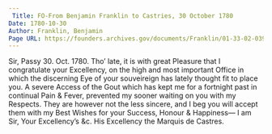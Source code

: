 ```yaml
---
 Title: FO-From Benjamin Franklin to Castries, 30 October 1780
Date: 1780-10-30
Author: Franklin, Benjamin
Page URL: https://founders.archives.gov/documents/Franklin/01-33-02-0396
---
```


Sir,
Passy 30. Oct. 1780.
Tho’ late, it is with great Pleasure that I congratulate your Excellency, on the high and most important Office in which the discerning Eye of your souveireign has lately thought fit to place you.
A severe Access of the Gout which has kept me for a fortnight past in continual Pain & Fever, prevented my sooner waiting on you with my Respects. They are however not the less sincere, and I beg you will accept them with my Best Wishes for your Success, Honour & Happiness— I am Sir, Your Excellency’s &c.
His Excellency the Marquis de Castres.

